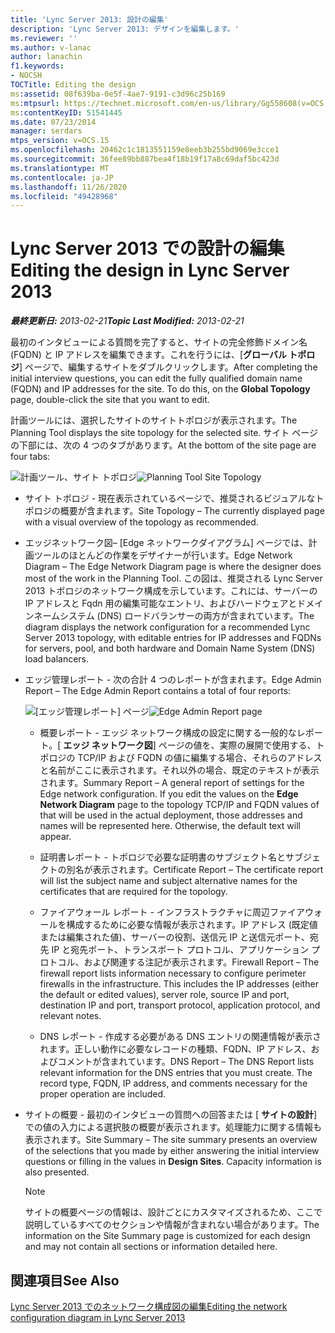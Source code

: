 ```yaml
---
title: 'Lync Server 2013: 設計の編集'
description: 'Lync Server 2013: デザインを編集します。'
ms.reviewer: ''
ms.author: v-lanac
author: lanachin
f1.keywords:
- NOCSH
TOCTitle: Editing the design
ms:assetid: 08f639ba-0e5f-4ae7-9191-c3d96c25b169
ms:mtpsurl: https://technet.microsoft.com/en-us/library/Gg558608(v=OCS.15)
ms:contentKeyID: 51541445
ms.date: 07/23/2014
manager: serdars
mtps_version: v=OCS.15
ms.openlocfilehash: 20462c1c1813551159e8eeb3b255bd9069e3cce1
ms.sourcegitcommit: 36fee89bb887bea4f18b19f17a8c69daf5bc423d
ms.translationtype: MT
ms.contentlocale: ja-JP
ms.lasthandoff: 11/26/2020
ms.locfileid: "49428968"
---
```

# <a name="editing-the-design-in-lync-server-2013"></a><span data-ttu-id="36a36-103">Lync Server 2013 での設計の編集</span><span class="sxs-lookup"><span data-stu-id="36a36-103">Editing the design in Lync Server 2013</span></span>

<div data-xmlns="http://www.w3.org/1999/xhtml">

<div class="topic" data-xmlns="http://www.w3.org/1999/xhtml" data-msxsl="urn:schemas-microsoft-com:xslt" data-cs="https://msdn.microsoft.com/">

<div data-asp="https://msdn2.microsoft.com/asp">



</div>

<div id="mainSection">

<div id="mainBody"><span data-ttu-id="36a36-104">

<span> </span></span><span class="sxs-lookup"><span data-stu-id="36a36-104">

<span> </span></span></span>

<span data-ttu-id="36a36-105">_**最終更新日:** 2013-02-21_</span><span class="sxs-lookup"><span data-stu-id="36a36-105">_**Topic Last Modified:** 2013-02-21_</span></span>

<span data-ttu-id="36a36-p101">最初のインタビューによる質問を完了すると、サイトの完全修飾ドメイン名 (FQDN) と IP アドレスを編集できます。これを行うには、[**グローバル トポロジ**] ページで、編集するサイトをダブルクリックします。</span><span class="sxs-lookup"><span data-stu-id="36a36-p101">After completing the initial interview questions, you can edit the fully qualified domain name (FQDN) and IP addresses for the site. To do this, on the **Global Topology** page, double-click the site that you want to edit.</span></span>

<span data-ttu-id="36a36-108">計画ツールには、選択したサイトのサイトトポロジが表示されます。</span><span class="sxs-lookup"><span data-stu-id="36a36-108">The Planning Tool displays the site topology for the selected site.</span></span> <span data-ttu-id="36a36-109">サイト ページの下部には、次の 4 つのタブがあります。</span><span class="sxs-lookup"><span data-stu-id="36a36-109">At the bottom of the site page are four tabs:</span></span>

<span data-ttu-id="36a36-110">![計画ツール、サイト トポロジ](images/Gg558608.e6189c20-360a-42bd-ba90-11bdb5b7551b(OCS.15).jpg "計画ツール、サイト トポロジ")</span><span class="sxs-lookup"><span data-stu-id="36a36-110">![Planning Tool Site Topology](images/Gg558608.e6189c20-360a-42bd-ba90-11bdb5b7551b(OCS.15).jpg "Planning Tool Site Topology")</span></span>

  - <span data-ttu-id="36a36-111">サイト トポロジ - 現在表示されているページで、推奨されるビジュアルなトポロジの概要が含まれます。</span><span class="sxs-lookup"><span data-stu-id="36a36-111">Site Topology – The currently displayed page with a visual overview of the topology as recommended.</span></span>

  - <span data-ttu-id="36a36-112">エッジネットワーク図– [Edge ネットワークダイアグラム] ページでは、計画ツールのほとんどの作業をデザイナーが行います。</span><span class="sxs-lookup"><span data-stu-id="36a36-112">Edge Network Diagram – The Edge Network Diagram page is where the designer does most of the work in the Planning Tool.</span></span> <span data-ttu-id="36a36-113">この図は、推奨される Lync Server 2013 トポロジのネットワーク構成を示しています。これには、サーバーの IP アドレスと Fqdn 用の編集可能なエントリ、およびハードウェアとドメインネームシステム (DNS) ロードバランサーの両方が含まれています。</span><span class="sxs-lookup"><span data-stu-id="36a36-113">The diagram displays the network configuration for a recommended Lync Server 2013 topology, with editable entries for IP addresses and FQDNs for servers, pool, and both hardware and Domain Name System (DNS) load balancers.</span></span>

  - <span data-ttu-id="36a36-114">エッジ管理レポート - 次の合計 4 つのレポートが含まれます。</span><span class="sxs-lookup"><span data-stu-id="36a36-114">Edge Admin Report – The Edge Admin Report contains a total of four reports:</span></span>
    
    <span data-ttu-id="36a36-115">![[エッジ管理レポート] ページ](images/Gg558608.0019cc5e-af39-4cb9-82ce-58f6388242ff(OCS.15).jpg "[エッジ管理レポート] ページ")</span><span class="sxs-lookup"><span data-stu-id="36a36-115">![Edge Admin Report page](images/Gg558608.0019cc5e-af39-4cb9-82ce-58f6388242ff(OCS.15).jpg "Edge Admin Report page")</span></span>  
    
      - <span data-ttu-id="36a36-p104">概要レポート - エッジ ネットワーク構成の設定に関する一般的なレポート。[  **エッジ ネットワーク図**] ページの値を、実際の展開で使用する、トポロジの TCP/IP および FQDN の値に編集する場合、それらのアドレスと名前がここに表示されます。それ以外の場合、既定のテキストが表示されます。</span><span class="sxs-lookup"><span data-stu-id="36a36-p104">Summary Report – A general report of settings for the Edge network configuration. If you edit the values on the **Edge Network Diagram** page to the topology TCP/IP and FQDN values of that will be used in the actual deployment, those addresses and names will be represented here. Otherwise, the default text will appear.</span></span>
    
      - <span data-ttu-id="36a36-119">証明書レポート - トポロジで必要な証明書のサブジェクト名とサブジェクトの別名が表示されます。</span><span class="sxs-lookup"><span data-stu-id="36a36-119">Certificate Report – The certificate report will list the subject name and subject alternative names for the certificates that are required for the topology.</span></span>
    
      - <span data-ttu-id="36a36-p105">ファイアウォール レポート - インフラストラクチャに周辺ファイアウォールを構成するために必要な情報が表示されます。IP アドレス (既定値または編集された値)、サーバーの役割、送信元 IP と送信元ポート、宛先 IP と宛先ポート、トランスポート プロトコル、アプリケーション プロトコル、および関連する注記が表示されます。</span><span class="sxs-lookup"><span data-stu-id="36a36-p105">Firewall Report – The firewall report lists information necessary to configure perimeter firewalls in the infrastructure. This includes the IP addresses (either the default or edited values), server role, source IP and port, destination IP and port, transport protocol, application protocol, and relevant notes.</span></span>
    
      - <span data-ttu-id="36a36-p106">DNS レポート - 作成する必要がある DNS エントリの関連情報が表示されます。正しい動作に必要なレコードの種類、FQDN、IP アドレス、およびコメントが含まれています。</span><span class="sxs-lookup"><span data-stu-id="36a36-p106">DNS Report – The DNS Report lists relevant information for the DNS entries that you must create. The record type, FQDN, IP address, and comments necessary for the proper operation are included.</span></span>

  - <span data-ttu-id="36a36-p107">サイトの概要 - 最初のインタビューの質問への回答または [  **サイトの設計**] での値の入力による選択肢の概要が表示されます。処理能力に関する情報も表示されます。</span><span class="sxs-lookup"><span data-stu-id="36a36-p107">Site Summary – The site summary presents an overview of the selections that you made by either answering the initial interview questions or filling in the values in **Design Sites**. Capacity information is also presented.</span></span>
    
    <div>
    

    > [!NOTE]  
    > <span data-ttu-id="36a36-126">サイトの概要ページの情報は、設計ごとにカスタマイズされるため、ここで説明しているすべてのセクションや情報が含まれない場合があります。</span><span class="sxs-lookup"><span data-stu-id="36a36-126">The information on the Site Summary page is customized for each design and may not contain all sections or information detailed here.</span></span>

    
    </div>

<div>

## <a name="see-also"></a><span data-ttu-id="36a36-127">関連項目</span><span class="sxs-lookup"><span data-stu-id="36a36-127">See Also</span></span>


[<span data-ttu-id="36a36-128">Lync Server 2013 でのネットワーク構成図の編集</span><span class="sxs-lookup"><span data-stu-id="36a36-128">Editing the network configuration diagram in Lync Server 2013</span></span>](lync-server-2013-editing-the-network-configuration-diagram.md)  
  

<span data-ttu-id="36a36-129"></div>

</div>

<span> </span>

</div>

</div>

</span><span class="sxs-lookup"><span data-stu-id="36a36-129"></div>

</div>

<span> </span>

</div>

</div>

</span></span></div>


